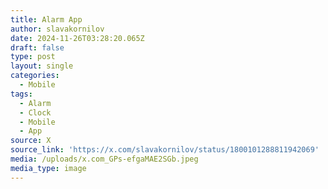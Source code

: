```yaml
---
title: Alarm App
author: slavakornilov
date: 2024-11-26T03:28:20.065Z
draft: false
type: post
layout: single
categories:
  - Mobile
tags:
  - Alarm
  - Clock
  - Mobile
  - App
source: X
source_link: 'https://x.com/slavakornilov/status/1800101288811942069'
media: /uploads/x.com_GPs-efgaMAE2SGb.jpeg
media_type: image
---
```


